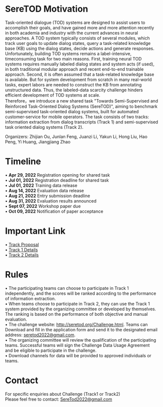 # SereTOD Motivation 
Task-oriented dialogue (TOD) systems are designed to assist users to accomplish their goals, and have gained more and more attention recently in both academia and
industry with the current advances in neural approaches. A TOD system typically consists of several modules, which track user goals to update dialog states, query a
task-related knowledge base (KB) using the dialog states, decide actions and generate responses. Unfortunately, building TOD systems remains a label-intensive, timeconsuming task for two main reasons. First, training neural TOD systems requires manually labeled dialog states and system acts (if used), in both traditional modular approach and recent end-to-end trainable approach. Second, it is often assumed that a task-related knowledge base is available. But for system development from scratch in many real-world tasks, expert labors are needed to construct the KB from annotating unstructured data. Thus, the labeled-data scarcity challenge hinders efficient development of TOD systems at scale.   
Therefore，we introduce a new shared task "Towards Semi-Supervised and Reinforced Task-Oriented Dialog Systems (SereTOD)", aiming to benchmark semi-supervised task-oriented dialog systems, built for automated customer-service for mobile operators. The task consists of two tracks: information extraction from dialog transcripts (Track 1) and semi-supervised task oriented dialog systems (Track 2).  

Organizers: Zhijian Ou, Junlan Feng, Juanzi Li, Yakun Li, Hong Liu, Hao Peng, Yi Huang, Jiangjiang Zhao

# Timeline
• **Apr 29, 2022** Registration opening for shared task  
• **Jul 01, 2022** Registration deadline for shared task  
• **Jul 01, 2022** Training data release  
• **Aug 14, 2022** Evaluation data release  
• **Aug 21, 2022** Entry submission deadline  
• **Aug 31, 2022** Evaluation results announced  
• **Sept 07, 2022** Workshop paper due  
• **Oct 09, 2022** Notification of paper acceptance  

# Important Link
• [Track Proposal](http://seretod.org/SereTOD_Challenge_Description_v1.pdf)    
• [Track 1 Details](Track1/)  
• [Track 2 Details](Track2/)  

# Rules
• The participating teams can choose to participate in Track 1 independently, and the scores will be ranked according to the performance of information extraction.    
• When teams choose to participate in Track 2, they can use the Track 1 system provided by the organizing committee or developed by themselves. The ranking is based on the performance of both objective and manual evaluation.    
• The challenge website: http://seretod.org/Challenge.html. Teams can Download and fill in the application form and send it to the designated email address: seretod2022@gmail.com.  
• The organizing committee will review the qualification of the participating teams. Successful teams will sign the Challenge Data Usage Agreement and be eligible to participate in the challenge.  
• Download channels for data will be provided to approved individuals or teams.  

# Contact
For specific enquiries about Challenge (Track1 or Track2)  
Please feel free to contact: SereTod2022@gmail.com
